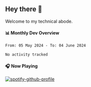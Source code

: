 ## Hey there 👋

Welcome to my technical abode.

#### 📊 Monthly Dev Overview
<!--START_SECTION:waka-->

```txt
From: 05 May 2024 - To: 04 June 2024

No activity tracked
```

<!--END_SECTION:waka-->

#### 🎧 Now Playing

[![spotify-github-profile](https://spotify-github-profile.vercel.app/api/view?uid=james2mid&cover_image=true&theme=natemoo-re)](https://open.spotify.com/user/james2mid?si=2b3baf2b09cb499e)
